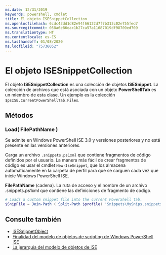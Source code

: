 ```yaml
---
ms.date: 12/31/2019
keywords: powershell, cmdlet
title: El objeto ISESnippetCollection
ms.openlocfilehash: 6cdc43dd1d82e94f66122d7f7b313c02e755fed7
ms.sourcegitcommit: 058a6e86eac1b27ca57a11687019df98709ed709
ms.translationtype: HT
ms.contentlocale: es-ES
ms.lasthandoff: 01/08/2020
ms.locfileid: "75736052"
---
```

# <a name="the-isesnippetcollection-object"></a>El objeto ISESnippetCollection

El objeto **ISESnippetCollection** es una colección de objetos **ISESnippet**. La colección de archivos que está asociada con un objeto **PowerShellTab** es un miembro de esta clase. Un ejemplo es la colección `$psISE.CurrentPowerShellTab.Files`.

## <a name="methods"></a>Métodos

### <a name="load-filepathname-"></a>Load\( FilePathName \)

Se admite en Windows PowerShell ISE 3.0 y versiones posteriores y no está presente en las versiones anteriores.

Carga un archivo `.snippets.ps1xml` que contiene fragmentos de código definidos por el usuario. La manera más fácil de crear fragmentos de código es usar el cmdlet `New-IseSnippet`, que los almacena automáticamente en la carpeta de perfil para que se carguen cada vez que inicie Windows PowerShell ISE.

**FilePathName** (cadena). La ruta de acceso y el nombre de un archivo .snippets.ps1xml que contiene las definiciones de fragmento de código.

```powershell
# Loads a custom snippet file into the current PowerShell tab.
$SnipFile = Join-Path ( Split-Path $profile) 'Snippets\MySnips.snippets.ps1xml' $psISE.CurrentPowerShellTab.Snippets.Add($SnipPath)
```

## <a name="see-also"></a>Consulte también

- [ISESnippetObject](The-ISESnippetObject.md)
- [Finalidad del modelo de objetos de scripting de Windows PowerShell ISE](Purpose-of-the-Windows-PowerShell-ISE-Scripting-Object-Model.md)
- [La jerarquía del modelo de objetos de ISE](The-ISE-Object-Model-Hierarchy.md)

